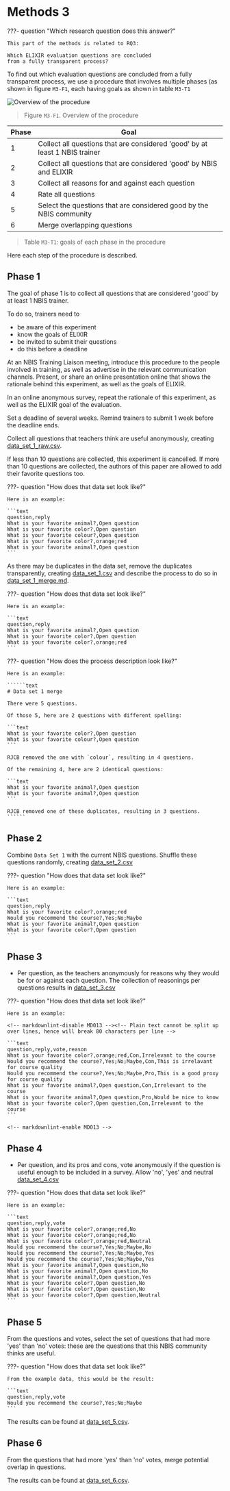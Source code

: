 # Methods 3

???- question "Which research question does this answer?"

    This part of the methods is related to RQ3:

    Which ELIXIR evaluation questions are concluded
    from a fully transparent process?

To find out which evaluation questions are concluded
from a fully transparent process,
we use a procedure that involves multiple phases (as shown
in figure `M3-F1`, each having goals as shown
in table `M3-T1`

![Overview of the procedure](methods_3_figure_1.png)

> Figure `M3-F1`. Overview of the procedure

Phase|Goal
-----|----------------------------------------------------------------------
1    |Collect all questions that are considered 'good' by at least 1 NBIS trainer
2    |Collect all questions that are considered 'good' by NBIS and ELIXIR
3    |Collect all reasons for and against each question
4    |Rate all questions
5    |Select the questions that are considered good by the NBIS community
6    |Merge overlapping questions

> Table `M3-T1`: goals of each phase in the procedure

Here each step of the procedure is described.

## Phase 1

The goal of phase 1 is to collect all questions that are considered
'good' by at least 1 NBIS trainer.

To do so, trainers need to

- be aware of this experiment
- know the goals of ELIXIR
- be invited to submit their questions
- do this before a deadline

At an NBIS Training Liaison meeting, introduce this procedure to the people
involved in training, as well as advertise in the relevant communication
channels. Present, or share an online presentation online that shows the
rationale behind this experiment, as well as the goals of ELIXIR.

In an online anonymous survey, repeat the rationale of this experiment,
as well as the ELIXIR goal of the evaluation.

Set a deadline of several weeks. Remind trainers to submit 1 week before
the deadline ends.

Collect all questions that teachers think are useful anonymously,
creating [data_set_1_raw.csv](data_set_1_raw.csv).

If less than 10 questions are collected, this experiment is cancelled.
If more than 10 questions are collected, the authors of this paper
are allowed to add their favorite questions too.

???- question "How does that data set look like?"

    Here is an example:

    ```text
    question,reply
    What is your favorite animal?,Open question
    What is your favorite color?,Open question
    What is your favorite colour?,Open question
    What is your favorite color?,orange;red
    What is your favorite animal?,Open question
    ```

As there may be duplicates in the data set,
remove the duplicates transparently,
creating [data_set_1.csv](data_set_1.csv)
and describe the process to do so in [data_set_1_merge.md](data_set_1_merge.md).

???- question "How does that data set look like?"

    Here is an example:

    ```text
    question,reply
    What is your favorite animal?,Open question
    What is your favorite color?,Open question
    What is your favorite color?,orange;red
    ```

???- question "How does the process description look like?"

    Here is an example:

    ``````text
    # Data set 1 merge

    There were 5 questions.

    Of those 5, here are 2 questions with different spelling:

    ```text
    What is your favorite color?,Open question
    What is your favorite colour?,Open question
    ```

    RJCB removed the one with `colour`, resulting in 4 questions.

    Of the remaining 4, here are 2 identical questions:

    ```text
    What is your favorite animal?,Open question
    What is your favorite animal?,Open question
    ```

    RJCB removed one of these duplicates, resulting in 3 questions.
    ``````

## Phase 2

Combine `Data Set 1` with the current NBIS questions.
Shuffle these questions
randomly,
creating [data_set_2.csv](data_set_2.csv)

???- question "How does that data set look like?"

    Here is an example:

    ```text
    question,reply
    What is your favorite color?,orange;red
    Would you recommend the course?,Yes;No;Maybe
    What is your favorite animal?,Open question
    What is your favorite color?,Open question
    ```

## Phase 3

- Per question, as the teachers anonymously for reasons why
  they would be for or against each question.
  The collection of reasonings per questions results in
  [data_set_3.csv](data_set_3.csv)

???- question "How does that data set look like?"

    Here is an example:

    <!-- markdownlint-disable MD013 --><!-- Plain text cannot be split up over lines, hence will break 80 characters per line -->

    ```text
    question,reply,vote,reason
    What is your favorite color?,orange;red,Con,Irrelevant to the course
    Would you recommend the course?,Yes;No;Maybe,Con,This is irrelavant for course quality
    Would you recommend the course?,Yes;No;Maybe,Pro,This is a good proxy for course quality
    What is your favorite animal?,Open question,Con,Irrelevant to the course
    What is your favorite animal?,Open question,Pro,Would be nice to know
    What is your favorite color?,Open question,Con,Irrelevant to the course
    ```

    <!-- markdownlint-enable MD013 -->

## Phase 4

- Per question, and its pros and cons, vote anonymously if the question
  is useful enough to be included in a survey. Allow 'no', 'yes' and neutral
  [data_set_4.csv](data_set_4.csv)

???- question "How does that data set look like?"

    Here is an example:

    ```text
    question,reply,vote
    What is your favorite color?,orange;red,No
    What is your favorite color?,orange;red,No
    What is your favorite color?,orange;red,Neutral
    Would you recommend the course?,Yes;No;Maybe,No
    Would you recommend the course?,Yes;No;Maybe,Yes
    Would you recommend the course?,Yes;No;Maybe,Yes
    What is your favorite animal?,Open question,No
    What is your favorite animal?,Open question,No
    What is your favorite animal?,Open question,Yes
    What is your favorite color?,Open question,No
    What is your favorite color?,Open question,No
    What is your favorite color?,Open question,Neutral
    ```

## Phase 5

From the questions and votes, select the set of questions
that had more 'yes' than 'no' votes:
these are the questions that this NBIS community thinks are useful.

???- question "How does that data set look like?"

    From the example data, this would be the result:

    ```text
    question,reply,vote
    Would you recommend the course?,Yes;No;Maybe
    ```

The results can be found at [data_set_5.csv](data_set_5.csv).

## Phase 6

From the questions that had more 'yes' than 'no' votes,
merge potential overlap in questions.

The results can be found at [data_set_6.csv](data_set_6.csv).

